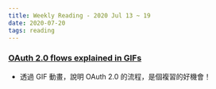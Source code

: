 ```yaml
---
title: Weekly Reading - 2020 Jul 13 ~ 19
date: 2020-07-20
tags: reading
---
```


### [OAuth 2.0 flows explained in GIFs](https://dev.to/hem/oauth-2-0-flows-explained-in-gifs-2o7a)
  * 透過 GIF 動畫，說明 OAuth 2.0 的流程，是個複習的好機會！ 
